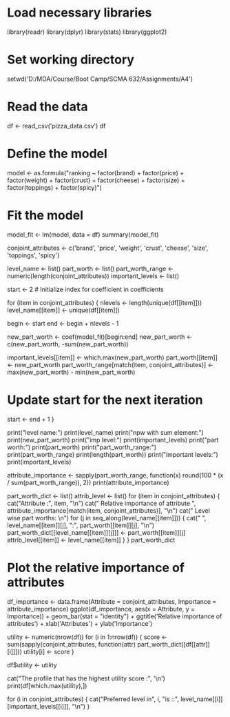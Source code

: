# Load necessary libraries
library(readr)
library(dplyr)
library(stats)
library(ggplot2)

# Set working directory
setwd('D:/MDA/Course/Boot Camp/SCMA 632/Assignments/A4')

# Read the data
df <- read_csv('pizza_data.csv')
df

# Define the model
model <- as.formula("ranking ~ factor(brand) + factor(price) + factor(weight) + factor(crust) + factor(cheese) + factor(size) + factor(toppings) + factor(spicy)")

# Fit the model
model_fit <- lm(model, data = df)
summary(model_fit)

conjoint_attributes <- c('brand', 'price', 'weight', 'crust', 'cheese', 'size', 'toppings', 'spicy')

level_name <- list()
part_worth <- list()
part_worth_range <- numeric(length(conjoint_attributes))
important_levels <- list()

start <- 2  # Initialize index for coefficient in coefficients

for (item in conjoint_attributes) {
  nlevels <- length(unique(df[[item]]))
  level_name[[item]] <- unique(df[[item]])
  
  begin <- start
  end <- begin + nlevels - 1
  
  new_part_worth <- coef(model_fit)[begin:end]
  new_part_worth <- c(new_part_worth, -sum(new_part_worth))
  
  important_levels[[item]] <- which.max(new_part_worth)
  part_worth[[item]] <- new_part_worth
  part_worth_range[match(item, conjoint_attributes)] <- max(new_part_worth) - min(new_part_worth)
  
  # Update start for the next iteration
  start <- end + 1
}

print("level name:")
print(level_name)
print("npw with sum element:")
print(new_part_worth)
print("imp level:")
print(important_levels)
print("part worth:")
print(part_worth)
print("part_worth_range:")
print(part_worth_range)
print(length(part_worth))
print("important levels:")
print(important_levels)

attribute_importance <- sapply(part_worth_range, function(x) round(100 * (x / sum(part_worth_range)), 2))
print(attribute_importance)

part_worth_dict <- list()
attrib_level <- list()
for (item in conjoint_attributes) {
  cat("Attribute :", item, "\n")
  cat("    Relative importance of attribute ", attribute_importance[match(item, conjoint_attributes)], "\n")
  cat("    Level wise part worths: \n")
  for (j in seq_along(level_name[[item]])) {
    cat("          ", level_name[[item]][j], ":", part_worth[[item]][j], "\n")
    part_worth_dict[[level_name[[item]][j]]] <- part_worth[[item]][j]
    attrib_level[[item]] <- level_name[[item]]
  }
}
part_worth_dict

# Plot the relative importance of attributes
df_importance <- data.frame(Attribute = conjoint_attributes, Importance = attribute_importance)
ggplot(df_importance, aes(x = Attribute, y = Importance)) +
  geom_bar(stat = "identity") +
  ggtitle('Relative importance of attributes') +
  xlab('Attributes') +
  ylab('Importance')

utility <- numeric(nrow(df))
for (i in 1:nrow(df)) {
  score <- sum(sapply(conjoint_attributes, function(attr) part_worth_dict[[df[[attr]][i]]]))
  utility[i] <- score
}

df$utility <- utility

cat("The profile that has the highest utility score :", '\n')
print(df[which.max(utility),])

for (i in conjoint_attributes) {
  cat("Preferred level in", i, "is ::", level_name[[i]][important_levels[[i]]], "\n")
}

